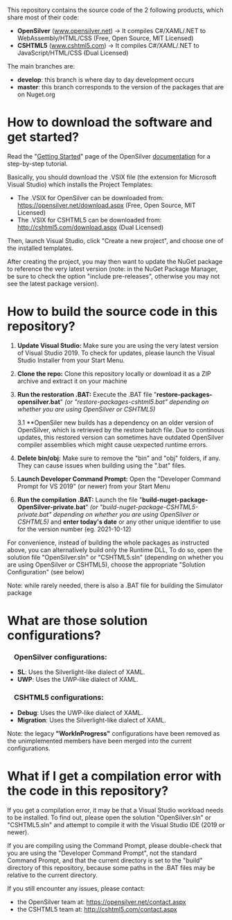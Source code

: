 This repository contains the source code of the 2 following products, which share most of their code:
- **OpenSilver** (www.opensilver.net) &rarr; It compiles C#/XAML/.NET to WebAssembly/HTML/CSS (Free, Open Source, MIT Licensed)
- **CSHTML5** (www.cshtml5.com) &rarr; It compiles C#/XAML/.NET to JavaScript/HTML/CSS (Dual Licensed)

The main branches are:
- **develop**: this branch is where day to day development occurs
- **master**: this branch corresponds to the version of the packages that are on Nuget.org


# How to download the software and get started?

Read the "[Getting Started](http://doc.opensilver.net/documentation/general/getting-started-tour.html)" page of the OpenSilver [documentation](http://doc.opensilver.net/) for a step-by-step tutorial.

Basically, you should download the .VSIX file (the extension for Microsoft Visual Studio) which installs the Project Templates:
- The .VSIX for OpenSilver can be downloaded from: https://opensilver.net/download.aspx (Free, Open Source, MIT Licensed)
- The .VSIX for CSHTML5 can be downloaded from: http://cshtml5.com/download.aspx (Dual Licensed)

Then, launch Visual Studio, click "Create a new project", and choose one of the installed templates.

After creating the project, you may then want to update the NuGet package to reference the very latest version (note: in the NuGet Package Manager, be sure to check the option "include pre-releases", otherwise you may not see the latest package version).



# How to build the source code in this repository?

1. **Update Visual Studio:** Make sure you are using the very latest version of Visual Studio 2019. To check for updates, please launch the Visual Studio Installer from your Start Menu.

2. **Clone the repo:** Clone this repository locally or download it as a ZIP archive and extract it on your machine

3. **Run the restoration .BAT:** Execute the .BAT file "**restore-packages-opensilver.bat**" *(or "restore-packages-cshtml5.bat" depending on whether you are using OpenSilver or CSHTML5)*

	3.1 **OpenSiler new builds has a dependency on an older version of OpenSilver, which is retrieved by the restore batch file.
		Due to continous updates, this restored version can sometimes have outdated OpenSilver compiler assemblies which might cause uexpected runtime errors.

4. **Delete bin/obj:** Make sure to remove the "bin" and "obj" folders, if any. They can cause issues when building using the ".bat" files.

5. **Launch Developer Command Prompt:** Open the "Developer Command Prompt for VS 2019" (or newer) from your Start Menu

6. **Run the compilation .BAT:** Launch the file "**build-nuget-package-OpenSilver-private.bat**" *(or "build-nuget-package-CSHTML5-private.bat" depending on whether you are using OpenSilver or CSHTML5)* and **enter today's date** or any other unique identifier to use for the version number (eg. 2021-10-12)

For convenience, instead of building the whole packages as instructed above, you can alternatively build only the Runtime DLL, To do so, open the solution file "OpenSilver.sln" or "CSHTML5.sln" (depending on whether you are using OpenSilver or CSHTML5), choose the appropriate "Solution Configuration" (see below) 

Note: while rarely needed, there is also a .BAT file for building the Simulator package

# What are those solution configurations?

### &nbsp;&nbsp;&nbsp;&nbsp;OpenSilver configurations:

- **SL**: Uses the Silverlight-like dialect of XAML.
- **UWP**: Uses the UWP-like dialect of XAML.

### &nbsp;&nbsp;&nbsp;&nbsp;CSHTML5 configurations:

- **Debug**: Uses the UWP-like dialect of XAML.
- **Migration**: Uses the Silverlight-like dialect of XAML.

Note: the legacy **"WorkInProgress"** configurations have been removed as the unimplemented members have been merged into the current configurations.

# What if I get a compilation error with the code in this repository?

If you get a compilation error, it may be that a Visual Studio workload needs to be installed. To find out, please open the solution "OpenSilver.sln" or "CSHTML5.sln" and attempt to compile it with the Visual Studio IDE (2019 or newer).

If you are compiling using the Command Prompt, please double-check that you are using the "Developer Command Prompt", not the standard Command Prompt, and that the current directory is set to the "build" directory of this repository, because some paths in the .BAT files may be relative to the current directory.

If you still encounter any issues, please contact:
- the OpenSilver team at: https://opensilver.net/contact.aspx
- the CSHTML5 team at: http://cshtml5.com/contact.aspx





